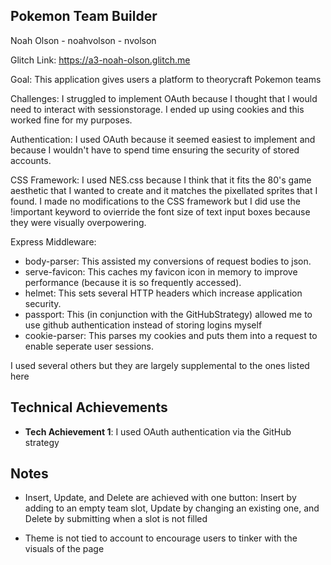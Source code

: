 ## Pokemon Team Builder
Noah Olson - noahvolson - nvolson

Glitch Link: https://a3-noah-olson.glitch.me

Goal: This application gives users a platform to theorycraft Pokemon teams 

Challenges: I struggled to implement OAuth because I thought that I would need to interact with sessionstorage. I ended up using cookies and this worked fine for my purposes. 

Authentication: I used OAuth because it seemed easiest to implement and because I wouldn't have to spend time ensuring the security of stored accounts.

CSS Framework: I used NES.css because I think that it fits the 80's game aesthetic that I wanted to create and it matches the pixellated sprites that I found. I made no modifications to the CSS framework but I did use the !important keyword to ovierride the font size of text input boxes because they were visually overpowering. 

Express Middleware:
- body-parser: This assisted my conversions of request bodies to json.
- serve-favicon: This caches my favicon icon in memory to improve performance (because it is so frequently accessed).
- helmet: This sets several HTTP headers which increase application security.
- passport: This (in conjunction with the GitHubStrategy) allowed me to use github authentication instead of storing logins myself
- cookie-parser: This parses my cookies and puts them into a request to enable seperate user sessions. 

I used several others but they are largely supplemental to the ones listed here

## Technical Achievements
- **Tech Achievement 1**: I used OAuth authentication via the GitHub strategy


## Notes
- Insert, Update, and Delete are achieved with one button: Insert by adding to an empty team slot, Update by changing an existing one, and Delete by submitting when a slot is not filled

- Theme is not tied to account to encourage users to tinker with the visuals of the page

